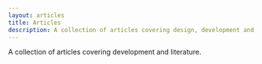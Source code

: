 ```yaml
---
layout: articles
title: Articles
description: A collection of articles covering design, development and literature
---
```


<p>A collection of articles covering development and literature.</p>

